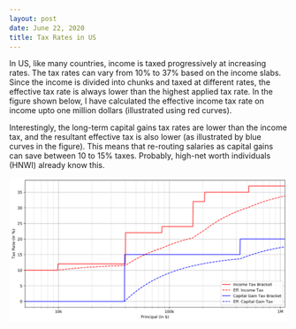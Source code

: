 ```yaml
---
layout: post
date: June 22, 2020
title: Tax Rates in US
---
```


In US, like many countries, income is taxed progressively at increasing rates. The tax rates can vary from 10% to 37% based on the income slabs. Since the income is divided into chunks and taxed at different rates, the effective tax rate is always lower than the highest applied tax rate. In the figure shown below, I have calculated the effective income tax rate on income upto one million dollars (illustrated using red curves).

Interestingly, the long-term capital gains tax rates are lower than the income tax, and the resultant effective tax is also lower (as illustrated by blue curves in the figure). This means that re-routing salaries as capital gains can save between 10 to 15% taxes. Probably, high-net worth individuals (HNWI) already know this.

![Tax Rate](/assets/TaxRates.png)